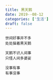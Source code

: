 ```yaml
---
title: 黑天鹅
date: 2019--08-12
categories: ['生活']
draft: false
---
```


```
世间好事并不多
处处猫着黑天鹅

天鹅不识人间事
只怪人间多婆娑

没事有事
有事没事
```